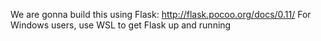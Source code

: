 We are gonna build this using Flask: http://flask.pocoo.org/docs/0.11/
For Windows users, use WSL to get Flask up and running
